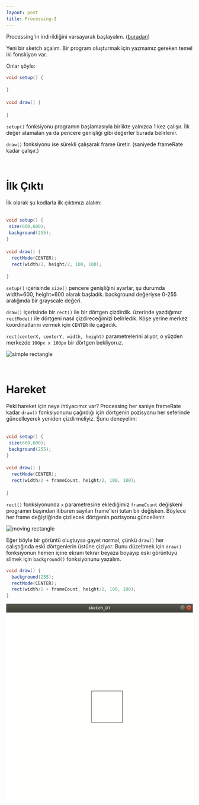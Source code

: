 ```yaml
---
layout: post
title: Processing-I
---
```



Processing'in indirildiğini varsayarak başlayalım. ([buradan](https://processing.org/))

Yeni bir sketch açalım. Bir program oluşturmak için yazmamız gereken temel iki fonskiyon var.

Onlar şöyle:

```java
void setup() {

}

void draw() {

}

```

```setup()``` fonksiyonu programın başlamasıyla birlikte yalnızca 1 kez çalışır.
İlk değer atamaları ya da pencere genişliği gibi değerler burada belirlenir.


```draw()``` fonksiyonu ise sürekli çalışarak frame üretir. (saniyede frameRate kadar çalışır.)

&nbsp;
&nbsp;

# İlk Çıktı

İlk olarak şu kodlarla ilk çıktımızı alalım:

```java

void setup() {
 size(600,600);
 background(255);
}

void draw() {
  rectMode(CENTER);
  rect(width/2, height/2, 100, 100);
  
}

```

```setup()``` içerisinde ```size()``` pencere genişliğini ayarlar, şu durumda width=600, height=600 olarak başladık. background değeriyse 0-255 aralığında bir grayscale değeri.

```draw()``` içerisinde bir ```rect()``` ile bir dörtgen çizdirdik. üzerinde yazdığımız ```rectMode()``` ile dörtgeni nasıl çizdireceğimizi belirledik. Köşe yerine merkez koordinatlarını vermek için ```CENTER``` ile çağırdık.

```rect(centerX, centerY, width, height)``` parametrelerini alıyor, o yüzden merkezde ```100px x 100px``` bir dörtgen bekliyoruz.

![simple rectangle][img_01]


&nbsp;
&nbsp;

# Hareket

Peki hareket için neye ihtiyacımız var? Processing her saniye frameRate kadar ```draw()``` fonksiyonunu çağırdığı için dörtgenin pozisyonu her seferinde güncelleyerek yeniden çizdirmeliyiz. Şunu deneyelim:

```java

void setup() {
 size(600,600);
 background(255);
}

void draw() {
  rectMode(CENTER);
  rect(width/2 + frameCount, height/2, 100, 100);
  
}

```

```rect()``` fonksiyonunda ```x``` parametresine eklediğimiz ```frameCount``` değişkeni programın başından itibaren sayılan frame'leri tutan bir değişken. Böylece her frame değiştiğinde çizilecek dörtgenin pozisyonu güncellenir.

![moving rectangle][img_02]

Eğer böyle bir görüntü oluştuysa gayet normal, çünkü ```draw()``` her çalıştığında eski dörtgenlerin üstüne çiziyor. Bunu düzeltmek için ```draw()``` fonksiyonun hemen içine ekranı tekrar beyaza boyayıp eski görüntüyü silmek için ```background()``` fonksiyonunu yazalım.

```java
void draw() {
  background(255);
  rectMode(CENTER);
  rect(width/2 + frameCount, height/2, 100, 100);
}
```
![moving rectange 2][img_03]




[img_01]: /assets/images/01.png
[img_02]: /assets/images/02.png
[img_03]: /assets/images/03.gif